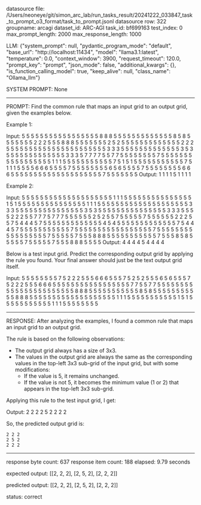 datasource file: /Users/neoneye/git/simon_arc_lab/run_tasks_result/20241222_033847_task_to_prompt_o3_format/task_to_prompt.jsonl
datasource row: 322
groupname: arcagi
dataset_id: ARC-AGI
task_id: bf699163
test_index: 0
max_prompt_length: 2000
max_response_length: 1000

LLM:
{"system_prompt": null, "pydantic_program_mode": "default", "base_url": "http://localhost:11434", "model": "llama3.1:latest", "temperature": 0.0, "context_window": 3900, "request_timeout": 120.0, "prompt_key": "prompt", "json_mode": false, "additional_kwargs": {}, "is_function_calling_model": true, "keep_alive": null, "class_name": "Ollama_llm"}

SYSTEM PROMPT:
None

---

PROMPT:
Find the common rule that maps an input grid to an output grid, given the examples below.

Example 1:

Input:
5 5 5 5 5 5 5 5 5 5 5 5 5 5 5 5
5 8 8 8 5 5 5 5 5 5 5 5 5 5 5 5
5 8 5 8 5 5 5 5 5 5 5 2 2 2 5 5
5 8 8 8 5 5 5 5 5 5 5 2 5 2 5 5
5 5 5 5 5 5 5 5 5 5 5 2 2 2 5 5
5 5 5 5 5 5 5 5 5 5 5 5 5 5 5 5
5 5 5 5 3 3 3 5 5 5 5 5 5 5 5 5
5 5 5 5 3 5 3 5 5 5 5 5 5 5 5 5
5 5 5 5 3 3 3 5 7 7 7 7 5 5 7 7
5 5 5 5 5 5 5 5 7 5 5 5 5 5 5 5
5 5 5 5 5 5 5 5 5 5 1 1 1 5 5 5
5 5 5 5 5 5 5 5 7 5 1 5 1 5 5 5
5 5 5 5 5 5 5 5 7 5 1 1 1 5 5 5
5 6 6 6 5 5 5 5 7 5 5 5 5 5 5 5
5 6 5 6 5 5 5 5 7 5 5 5 5 5 5 5
5 6 6 6 5 5 5 5 5 5 5 5 5 5 5 5
5 5 5 5 5 5 5 5 7 5 5 5 5 5 5 5
Output:
1 1 1
1 5 1
1 1 1

Example 2:

Input:
5 5 5 5 5 5 5 5 5 5 5 5 5 5 5 5 5 5
5 5 1 1 1 5 5 5 5 5 5 5 5 5 5 5 5 5
5 5 1 5 1 5 5 5 5 5 5 5 5 5 5 5 5 5
5 5 1 1 1 5 5 5 5 5 5 5 5 5 5 5 5 5
5 5 5 5 5 5 5 3 3 3 5 5 5 5 5 5 5 5
5 5 5 5 5 5 5 3 5 3 5 5 5 5 5 5 5 5
5 5 5 5 5 5 5 3 3 3 5 5 5 5 2 2 2 5
5 7 7 7 5 7 7 7 5 5 5 5 5 5 2 5 2 5
5 7 5 5 5 5 5 7 5 5 5 5 5 5 2 2 2 5
5 7 5 4 4 4 5 7 5 5 5 5 5 5 5 5 5 5
5 5 5 4 5 4 5 5 5 5 5 5 5 5 5 5 5 5
5 7 5 4 4 4 5 7 5 5 5 5 5 5 5 5 5 5
5 7 5 5 5 5 5 5 5 5 5 5 5 5 5 5 5 5
5 7 5 5 5 5 5 5 5 5 5 5 5 5 5 5 5 5
5 7 5 5 5 5 5 7 5 5 5 8 8 8 5 5 5 5
5 5 5 5 5 5 5 7 5 5 5 8 5 8 5 5 5 5
5 7 5 5 5 5 5 7 5 5 5 8 8 8 5 5 5 5
Output:
4 4 4
4 5 4
4 4 4

Below is a test input grid. Predict the corresponding output grid by applying the rule you found. Your final answer should just be the text output grid itself.

Input:
5 5 5 5 5 5 5 5 7 5 2 2 2 5
5 5 6 6 6 5 5 5 7 5 2 5 2 5
5 5 6 5 6 5 5 5 7 5 2 2 2 5
5 5 6 6 6 5 5 5 5 5 5 5 5 5
5 5 5 5 5 5 5 5 7 7 5 5 7 7
5 5 5 5 5 5 5 5 5 5 5 5 5 5
5 5 5 5 5 5 5 5 5 8 8 8 5 5
5 5 5 5 5 5 5 5 5 8 5 8 5 5
5 5 5 5 5 5 5 5 5 8 8 8 5 5
5 5 5 5 5 5 5 5 5 5 5 5 5 5
5 5 5 1 1 1 5 5 5 5 5 5 5 5
5 5 5 1 5 1 5 5 5 5 5 5 5 5
5 5 5 1 1 1 5 5 5 5 5 5 5 5


---

RESPONSE:
After analyzing the examples, I found a common rule that maps an input grid to an output grid.

The rule is based on the following observations:

* The output grid always has a size of 3x3.
* The values in the output grid are always the same as the corresponding values in the top-left 3x3 sub-grid of the input grid, but with some modifications:
	+ If the value is 5, it remains unchanged.
	+ If the value is not 5, it becomes the minimum value (1 or 2) that appears in the top-left 3x3 sub-grid.

Applying this rule to the test input grid, I get:

Output:
2 2 2
2 5 2
2 2 2

So, the predicted output grid is:

```
2 2 2
2 5 2
2 2 2
```

---


response byte count: 637
response item count: 188
elapsed: 9.79 seconds

expected output:
[[2, 2, 2], [2, 5, 2], [2, 2, 2]]

predicted output:
[[2, 2, 2], [2, 5, 2], [2, 2, 2]]

status: correct
